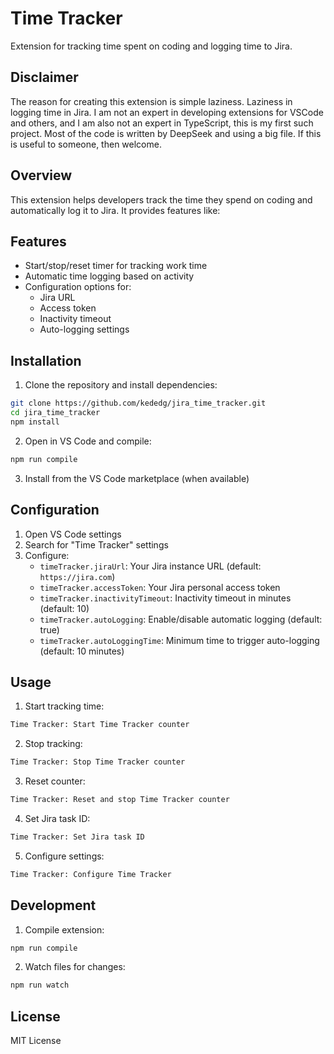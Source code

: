 # Time Tracker

Extension for tracking time spent on coding and logging time to Jira.

## Disclaimer

The reason for creating this extension is simple laziness. Laziness in logging time in Jira. I am not an expert in developing extensions for VSCode and others, and I am also not an expert in TypeScript, this is my first such project. Most of the code is written by DeepSeek and using a big file. If this is useful to someone, then welcome.

## Overview

This extension helps developers track the time they spend on coding and automatically log it to Jira. It provides features like:

## Features

- Start/stop/reset timer for tracking work time
- Automatic time logging based on activity
- Configuration options for:
  - Jira URL
  - Access token
  - Inactivity timeout
  - Auto-logging settings

## Installation

1. Clone the repository and install dependencies:
```bash
git clone https://github.com/kededg/jira_time_tracker.git
cd jira_time_tracker
npm install
```

2. Open in VS Code and compile:
```bash
npm run compile
```

3. Install from the VS Code marketplace (when available)

## Configuration

1. Open VS Code settings
2. Search for "Time Tracker" settings
3. Configure:
   - `timeTracker.jiraUrl`: Your Jira instance URL (default: `https://jira.com`)
   - `timeTracker.accessToken`: Your Jira personal access token
   - `timeTracker.inactivityTimeout`: Inactivity timeout in minutes (default: 10)
   - `timeTracker.autoLogging`: Enable/disable automatic logging (default: true)
   - `timeTracker.autoLoggingTime`: Minimum time to trigger auto-logging (default: 10 minutes)

## Usage

1. Start tracking time:
```bash
Time Tracker: Start Time Tracker counter
```

2. Stop tracking:
```bash
Time Tracker: Stop Time Tracker counter
```

3. Reset counter:
```bash
Time Tracker: Reset and stop Time Tracker counter
```

4. Set Jira task ID:
```bash
Time Tracker: Set Jira task ID
```

5. Configure settings:
```bash
Time Tracker: Configure Time Tracker
```

## Development

1. Compile extension:
```bash
npm run compile
```

2. Watch files for changes:
```bash
npm run watch
```

## License

MIT License
